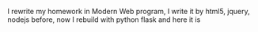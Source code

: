 I rewrite my homework in Modern Web program, I write it by html5, jquery, nodejs before, now I rebuild with python flask and here it is

